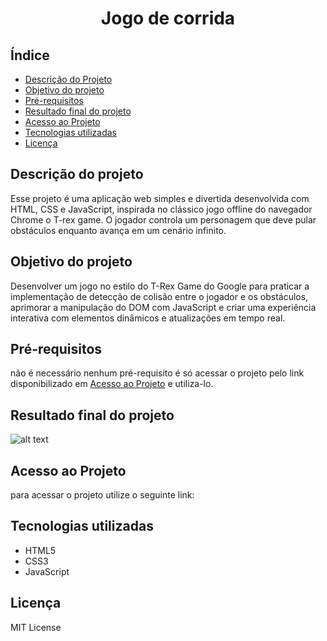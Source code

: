 <h1 align="center">
    Jogo de corrida
</h1>

## Índice
- [Descrição do Projeto](#descrição-do-projeto)
- [Objetivo do projeto](#objetivo-do-projeto)
- [Pré-requisitos](#pré-requisitos)
- [Resultado final do projeto](#resultado-final-do-projeto)
- [Acesso ao Projeto](#acesso-ao-projeto)
- [Tecnologias utilizadas](#tecnologias-utilizadas)
- [Licença](#licença)

## Descrição do projeto
Esse projeto é uma aplicação web simples e divertida desenvolvida com HTML, CSS e JavaScript, inspirada no clássico jogo offline do navegador Chrome o T-rex game. O jogador controla um personagem que deve pular obstáculos enquanto avança em um cenário infinito.

## Objetivo do projeto
Desenvolver um jogo no estilo do T-Rex Game do Google para praticar a implementação de detecção de colisão entre o jogador e os obstáculos, aprimorar a manipulação do DOM com JavaScript e criar uma experiência interativa com elementos dinâmicos e atualizações em tempo real.

## Pré-requisitos
não é necessário nenhum pré-requisito é só acessar o projeto pelo link disponibilizado em [Acesso ao Projeto](#acesso-ao-projeto) e utiliza-lo.

## Resultado final do projeto
![alt text](demo.gif)






## Acesso ao Projeto
para acessar o projeto utilize o seguinte link: 


## Tecnologias utilizadas
- HTML5
- CSS3
- JavaScript

## Licença
MIT License
